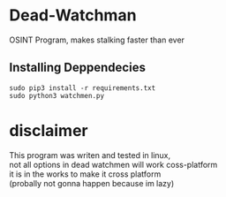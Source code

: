 # Dead-Watchman
OSINT Program, makes stalking faster than ever


## Installing Deppendecies

```
sudo pip3 install -r requirements.txt
sudo python3 watchmen.py
```

# disclaimer

This program was writen and tested in linux, \
not all options in dead watchmen will work coss-platform \
it is in the works to make it cross platform \
(probally not gonna happen because im lazy)
